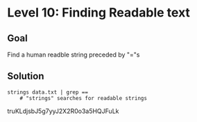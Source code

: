 # Level 10: Finding Readable text
## Goal
Find a human readble string preceded by "="s
## Solution
```
strings data.txt | grep ==
    # "strings" searches for readable strings
```
truKLdjsbJ5g7yyJ2X2R0o3a5HQJFuLk